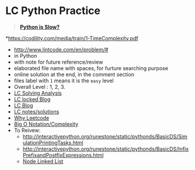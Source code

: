 # LC Python Practice
>[**Python is Slow?**](http://selfboot.cn/2016/07/24/leetcode_guide_why/)

*https://codility.com/media/train/1-TimeComplexity.pdf
* http://www.lintcode.com/en/problem/#
* in Python
* with note for future reference/review
* elaborated file name with spaces, for furture searching purpose 
* online solution at the end, in the comment section
* files label with ` 1 ` means it is the `easy` level
* Overall Level : 1, 2, 3.
* [LC Solving Analysis](https://all4win78.wordpress.com/2016/06/22/leetcode-338-counting-bits/)
* [LC locked Blog](http://www.cnblogs.com/grandyang/p/4606334.html)
* [LC Blog](http://www.cnblogs.com/grandyang/p/4606334.html)
* [LC notes/solutions](http://algorithm.yuanbin.me/zh-hans/index.html)
* [Why Leetcode](http://selfboot.cn/2016/07/24/leetcode_guide_why/)
* [Big O Notation/Complexity](http://web.mit.edu/16.070/www/lecture/big_o.pdf)
* To Reivew:
  * http://interactivepython.org/runestone/static/pythonds/BasicDS/SimulationPrintingTasks.html
  * http://interactivepython.org/runestone/static/pythonds/BasicDS/InfixPrefixandPostfixExpressions.html
  * [Node Linked List](http://interactivepython.org/runestone/static/pythonds/BasicDS/ImplementinganUnorderedListLinkedLists.html)
